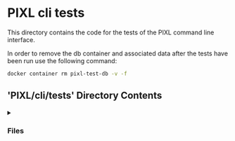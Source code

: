 # PIXL cli tests

This directory contains the code for the tests of the PIXL command line interface.



In order to remove the db container and associated data after the tests have been run use the following command:

```bash
docker container rm pixl-test-db -v -f
```

## 'PIXL/cli/tests' Directory Contents

<details>
<summary>
<h3> Files </h3> 

</summary>

| **Code** | **User docs** |
| :--- | :--- |
| conftest.py | README.md |
| test_check_env.py | |
| test_database.py | |
| test_docker_commands.py | |
| test_io.py | |
| test_messages_from_files.py | |
| test_message_processing.py | |
| test_populate.py | |

</details>

